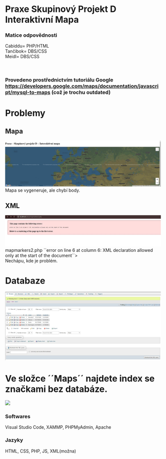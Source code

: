 
# Praxe Skupinový Projekt D Interaktivní Mapa 
### Matice odpovědnosti
 Cabiddu= PHP/HTML <br>
 Tančibok= DBS/CSS <br>
 Meidl= DBS/CSS <br>
  <br>
  <br>
### Provedeno prostřednictvím tutoriálu Google <br>https://developers.google.com/maps/documentation/javascript/mysql-to-maps (což je trochu outdated)

# Problemy

## Mapa

![](mapa.JPG)
Mapa se vygeneruje, ale chybí body.

## XML

![](error.jpg)
mapmarkers2.php ´´error on line 6 at column 6: XML declaration allowed only at the start of the document´´> <br>
Nechápu, kde je problém.

# Databaze

![](database.JPG)

# Ve složce ´´Maps´´ najdete index se značkami bez databáze.
![](/Maps/map.JPG)

### Softwares
Visual Studio Code, XAMMP, PHPMyAdmin, Apache

### Jazyky
HTML, CSS, PHP, JS, XML(možna)

